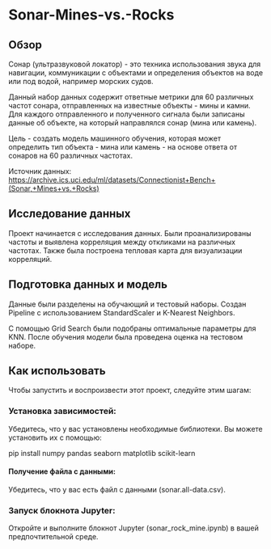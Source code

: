 # Sonar-Mines-vs.-Rocks

## Обзор

Сонар (ультразвуковой локатор) - это техника использования звука для навигации, коммуникации с объектами и определения объектов на воде или под водой, например морских судов.

Данный набор данных содержит ответные метрики для 60 различных частот сонара, отправленных на известные объекты - мины и камни. Для каждого отправленного и полученного сигнала были записаны данные об объекте, на который направлялся сонар (мина или камень). 

Цель - создать модель машинного обучения, которая может определить тип объекта - мина или камень - на основе ответа от сонаров на 60 различных частотах.

Источник данных: https://archive.ics.uci.edu/ml/datasets/Connectionist+Bench+(Sonar,+Mines+vs.+Rocks)

## Исследование данных

Проект начинается с исследования данных. Были проанализированы частоты и выявлена корреляция между откликами на различных частотах. Также была построена тепловая карта для визуализации корреляций.

## Подготовка данных и модель

Данные были разделены на обучающий и тестовый наборы. Создан Pipeline с использованием StandardScaler и K-Nearest Neighbors.

С помощью Grid Search были подобраны оптимальные параметры для KNN. После обучения модели была проведена оценка на тестовом наборе.

## Как использовать
Чтобы запустить и воспроизвести этот проект, следуйте этим шагам:

### Установка зависимостей:

Убедитесь, что у вас установлены необходимые библиотеки. Вы можете установить их с помощью:

pip install numpy pandas seaborn matplotlib scikit-learn

#### Получение файла с данными:

Убедитесь, что у вас есть файл с данными (sonar.all-data.csv).

### Запуск блокнота Jupyter:

Откройте и выполните блокнот Jupyter (sonar_rock_mine.ipynb) в вашей предпочтительной среде.

